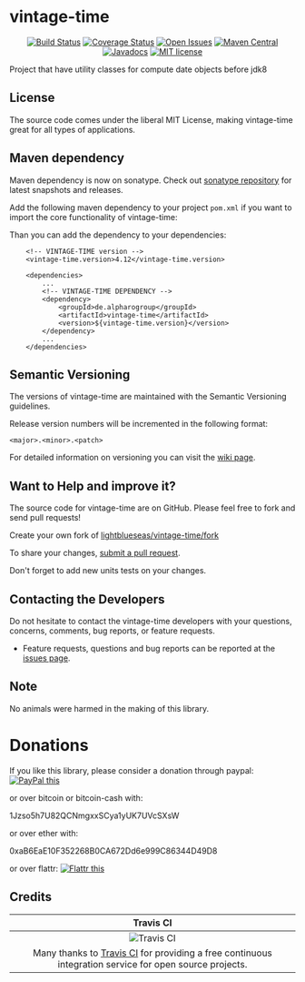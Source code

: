 # vintage-time

<div align="center">

[![Build Status](https://travis-ci.org/lightblueseas/vintage-time.svg?branch=master)](https://travis-ci.org/lightblueseas/vintage-time)
[![Coverage Status](https://coveralls.io/repos/github/lightblueseas/vintage-time/badge.svg?branch=develop)](https://coveralls.io/github/lightblueseas/vintage-time?branch=develop)
[![Open Issues](https://img.shields.io/github/issues/lightblueseas/vintage-time.svg?style=flat)](https://github.com/lightblueseas/vintage-time/issues)
[![Maven Central](https://maven-badges.herokuapp.com/maven-central/de.alpharogroup/vintage-time/badge.svg)](https://maven-badges.herokuapp.com/maven-central/de.alpharogroup/vintage-time)
[![Javadocs](http://www.javadoc.io/badge/de.alpharogroup/vintage-time.svg)](http://www.javadoc.io/doc/de.alpharogroup/vintage-time)
[![MIT license](http://img.shields.io/badge/license-MIT-brightgreen.svg?style=flat)](http://opensource.org/licenses/MIT)

</div>

Project that have utility classes for compute date objects before jdk8

## License

The source code comes under the liberal MIT License, making vintage-time great for all types of applications.

## Maven dependency

Maven dependency is now on sonatype.
Check out [sonatype repository](https://oss.sonatype.org/index.html#nexus-search;gav~de.alpharogroup~vintage-time~~~) for latest snapshots and releases.

Add the following maven dependency to your project `pom.xml` if you want to import the core functionality of vintage-time:

Than you can add the dependency to your dependencies:

		<!-- VINTAGE-TIME version -->
		<vintage-time.version>4.12</vintage-time.version>

		<dependencies>
			...
			<!-- VINTAGE-TIME DEPENDENCY -->
			<dependency>
				<groupId>de.alpharogroup</groupId>
				<artifactId>vintage-time</artifactId>
				<version>${vintage-time.version}</version>
			</dependency>
			...
		</dependencies>

## Semantic Versioning

The versions of vintage-time are maintained with the Semantic Versioning guidelines.

Release version numbers will be incremented in the following format:

`<major>.<minor>.<patch>`

For detailed information on versioning you can visit the [wiki page](https://github.com/lightblueseas/mvn-parent-projects/wiki/Semantic-Versioning).

## Want to Help and improve it? ###

The source code for vintage-time are on GitHub. Please feel free to fork and send pull requests!

Create your own fork of [lightblueseas/vintage-time/fork](https://github.com/lightblueseas/vintage-time/fork)

To share your changes, [submit a pull request](https://github.com/lightblueseas/vintage-time/pull/new/develop).

Don't forget to add new units tests on your changes.

## Contacting the Developers

Do not hesitate to contact the vintage-time developers with your questions, concerns, comments, bug reports, or feature requests.
- Feature requests, questions and bug reports can be reported at the [issues page](https://github.com/lightblueseas/vintage-time/issues).

## Note

No animals were harmed in the making of this library.

# Donations

If you like this library, please consider a donation through paypal: <a href="https://www.paypal.com/cgi-bin/webscr?cmd=_s-xclick&hosted_button_id=B37J9DZF6G9ZC" target="_blank">
<img src="https://www.paypalobjects.com/en_US/GB/i/btn/btn_donateCC_LG.gif" alt="PayPal this" title="PayPal – The safer, easier way to pay online!" border="0" />
</a>

or over bitcoin or bitcoin-cash with:

1Jzso5h7U82QCNmgxxSCya1yUK7UVcSXsW

or over ether with:

0xaB6EaE10F352268B0CA672Dd6e999C86344D49D8

or over flattr: 
<a href="https://flattr.com/submit/auto?user_id=astrapi69&url=https://github.com/lightblueseas/vintage-time" target="_blank">
<img src="http://api.flattr.com/button/flattr-badge-large.png" alt="Flattr this" title="Flattr this" border="0" />
</a>

## Credits

|Travis CI|
|:-:|
|![Travis CI](https://travis-ci.com/images/logos/TravisCI-Full-Color.png)|
|Many thanks to [Travis CI](https://travis-ci.org) for providing a free continuous integration service for open source projects.|
